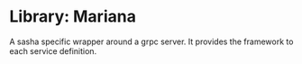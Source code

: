 # Library: Mariana

A sasha specific wrapper around a grpc server.
It provides the framework to each service definition.
